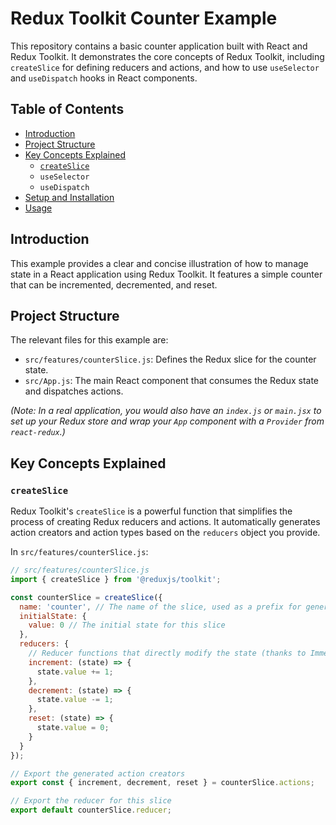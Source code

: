 # Redux Toolkit Counter Example

This repository contains a basic counter application built with React and Redux Toolkit. It demonstrates the core concepts of Redux Toolkit, including `createSlice` for defining reducers and actions, and how to use `useSelector` and `useDispatch` hooks in React components.

## Table of Contents

- [Introduction](#introduction)
- [Project Structure](#project-structure)
- [Key Concepts Explained](#key-concepts-explained)
  - [`createSlice`](#createslice)
  - `useSelector`
  - `useDispatch`
- [Setup and Installation](#setup-and-installation)
- [Usage](#usage)

## Introduction

This example provides a clear and concise illustration of how to manage state in a React application using Redux Toolkit. It features a simple counter that can be incremented, decremented, and reset.

## Project Structure

The relevant files for this example are:

- `src/features/counterSlice.js`: Defines the Redux slice for the counter state.
- `src/App.js`: The main React component that consumes the Redux state and dispatches actions.

*(Note: In a real application, you would also have an `index.js` or `main.jsx` to set up your Redux store and wrap your `App` component with a `Provider` from `react-redux`.)*

## Key Concepts Explained

### `createSlice`

Redux Toolkit's `createSlice` is a powerful function that simplifies the process of creating Redux reducers and actions. It automatically generates action creators and action types based on the `reducers` object you provide.

In `src/features/counterSlice.js`:

```javascript
// src/features/counterSlice.js
import { createSlice } from '@reduxjs/toolkit';

const counterSlice = createSlice({
  name: 'counter', // The name of the slice, used as a prefix for generated action types
  initialState: {
    value: 0 // The initial state for this slice
  },
  reducers: {
    // Reducer functions that directly modify the state (thanks to Immer.js)
    increment: (state) => {
      state.value += 1;
    },
    decrement: (state) => {
      state.value -= 1;
    },
    reset: (state) => {
      state.value = 0;
    }
  }
});

// Export the generated action creators
export const { increment, decrement, reset } = counterSlice.actions;

// Export the reducer for this slice
export default counterSlice.reducer;
